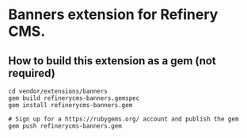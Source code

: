# Banners extension for Refinery CMS.

## How to build this extension as a gem (not required)

    cd vendor/extensions/banners
    gem build refinerycms-banners.gemspec
    gem install refinerycms-banners.gem

    # Sign up for a https://rubygems.org/ account and publish the gem
    gem push refinerycms-banners.gem
